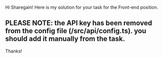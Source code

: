 Hi Sharegain!
Here is my solution for your task for the Front-end position.

## PLEASE NOTE: the API key has been removed from the config file (/src/api/config.ts). you should add it manually from the task.

Thanks!
